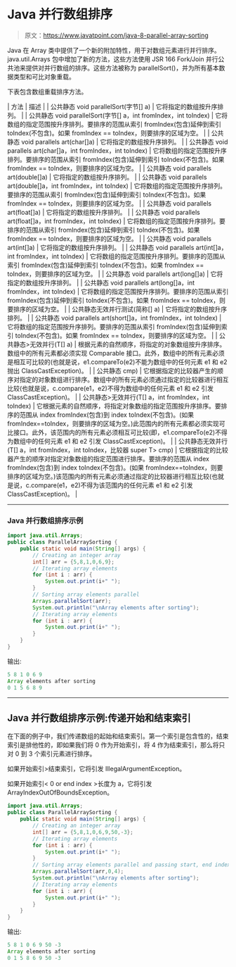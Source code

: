 # Java 并行数组排序

> 原文：<https://www.javatpoint.com/java-8-parallel-array-sorting>

Java 在 Array 类中提供了一个新的附加特性，用于对数组元素进行并行排序。java.util.Arrays 包中增加了新的方法，这些方法使用 JSR 166 Fork/Join 并行公共池来提供对并行数组的排序。这些方法被称为 parallelSort()，并为所有基本数据类型和可比对象重载。

下表包含数组重载排序方法。

| 方法 | 描述 |
| 公共静态 void parallelSort(字节[] a) | 它将指定的数组按升序排列。 |
| 公共静态 void parallelSort(字节[] a，int fromIndex，int toIndex) | 它将数组的指定范围按升序排列。要排序的范围从索引 fromIndex(包含)延伸到索引 toIndex(不包含)。如果 fromIndex == toIndex，则要排序的区域为空。 |
| 公共静态 void parallels art(char[]a) | 它将指定的数组按升序排列。 |
| 公共静态 void parallels art(char[]a，int fromIndex，int toIndex) | 它将数组的指定范围按升序排列。要排序的范围从索引 fromIndex(包含)延伸到索引 toIndex(不包含)。如果 fromIndex == toIndex，则要排序的区域为空。 |
| 公共静态 void parallels art(double[]a) | 它将指定的数组按升序排列。 |
| 公共静态 void parallels art(double[]a，int fromIndex，int toIndex) | 它将数组的指定范围按升序排列。要排序的范围从索引 fromIndex(包含)延伸到索引 toIndex(不包含)。如果 fromIndex == toIndex，则要排序的区域为空。 |
| 公共静态 void parallels art(float[]a) | 它将指定的数组按升序排列。 |
| 公共静态 void parallels art(float[]a，int fromIndex，int toIndex) | 它将数组的指定范围按升序排列。要排序的范围从索引 fromIndex(包含)延伸到索引 toIndex(不包含)。如果 fromIndex == toIndex，则要排序的区域为空。 |
| 公共静态 void parallels art(int[]a) | 它将指定的数组按升序排列。 |
| 公共静态 void parallels art(int[]a，int fromIndex，int toIndex) | 它将数组的指定范围按升序排列。要排序的范围从索引 fromIndex(包含)延伸到索引 toIndex(不包含)。如果 fromIndex == toIndex，则要排序的区域为空。 |
| 公共静态 void parallels art(long[]a) | 它将指定的数组按升序排列。 |
| 公共静态 void parallels art(long[]a，int fromIndex，int toIndex) | 它将数组的指定范围按升序排列。要排序的范围从索引 fromIndex(包含)延伸到索引 toIndex(不包含)。如果 fromIndex == toIndex，则要排序的区域为空。 |
| 公共静态无效并行测试(简称[] a) | 它将指定的数组按升序排列。 |
| 公共静态 void parallels art(short[]a，int fromIndex，int toIndex) | 它将数组的指定范围按升序排列。要排序的范围从索引 fromIndex(包含)延伸到索引 toIndex(不包含)。如果 fromIndex == toIndex，则要排序的区域为空。 |
| 公共静态<t extends="" comparable="" super="" t="">>无效并行(T[] a)</t> | 根据元素的自然顺序，将指定的对象数组按升序排序。数组中的所有元素都必须实现 Comparable 接口。此外，数组中的所有元素必须是相互可比较的(也就是说，e1.compareTo(e2)不能为数组中的任何元素 e1 和 e2 抛出 ClassCastException)。 |
| 公共静态 <t7gt void="" parallelsort="" a="" super="" t="">cmp)</t7gt> | 它根据指定的比较器产生的顺序对指定的对象数组进行排序。数组中的所有元素必须通过指定的比较器进行相互比较(也就是说，c.compare(e1，e2)不得为数组中的任何元素 e1 和 e2 引发 ClassCastException)。 |
| 公共静态<t extends="" comparable="" super="" t="">>无效并行(T[] a，int fromIndex，int toIndex)</t> | 它根据元素的自然顺序，将指定对象数组的指定范围按升序排序。要排序的范围从 index fromIndex(包含)到 index toIndex(不包含)。(如果 fromIndex==toIndex，则要排序的区域为空。)此范围内的所有元素都必须实现可比接口。此外，该范围内的所有元素必须相互可比较(即，e1.compareTo(e2)不得为数组中的任何元素 e1 和 e2 引发 ClassCastException)。 |
| 公共静态<t>无效并行(T[] a，int fromIndex，int toIndex，比较器 super T> cmp)</t> | 它根据指定的比较器产生的顺序对指定对象数组的指定范围进行排序。要排序的范围从 index fromIndex(包含)到 index toIndex(不包含)。(如果 fromIndex==toIndex，则要排序的区域为空。)该范围内的所有元素必须通过指定的比较器进行相互比较(也就是说，c.compare(e1，e2)不得为该范围内的任何元素 e1 和 e2 引发 ClassCastException)。 |

* * *

### Java 并行数组排序示例

```java
import java.util.Arrays;
public class ParallelArraySorting {
	public static void main(String[] args) {
		// Creating an integer array 
		int[] arr = {5,8,1,0,6,9};
		// Iterating array elements
		for (int i : arr) {
			System.out.print(i+" ");
		}
		// Sorting array elements parallel
		Arrays.parallelSort(arr);
		System.out.println("\nArray elements after sorting");
		// Iterating array elements
		for (int i : arr) {
			System.out.print(i+" ");
		}
	}
}

```

输出:

```java
5 8 1 0 6 9 
Array elements after sorting
0 1 5 6 8 9 

```

* * *

## Java 并行数组排序示例:传递开始和结束索引

在下面的例子中，我们传递数组的起始和结束索引。第一个索引是包含性的，结束索引是排他性的，即如果我们将 0 作为开始索引，将 4 作为结束索引，那么将只对 0 到 3 个索引元素进行排序。

如果开始索引>结束索引，它将引发 IllegalArgumentException。

如果开始索引< 0 or end index >长度为 a，它将引发 ArrayIndexOutOfBoundsException。

```java
import java.util.Arrays;
public class ParallelArraySorting {
	public static void main(String[] args) {
		// Creating an integer array 
		int[] arr = {5,8,1,0,6,9,50,-3};
		// Iterating array elements
		for (int i : arr) {
			System.out.print(i+" ");
		}
		// Sorting array elements parallel and passing start, end index
		Arrays.parallelSort(arr,0,4);
		System.out.println("\nArray elements after sorting");
		// Iterating array elements
		for (int i : arr) {
			System.out.print(i+" ");
		}
	}
}

```

输出:

```java
5 8 1 0 6 9 50 -3 
Array elements after sorting
0 1 5 8 6 9 50 -3 

```